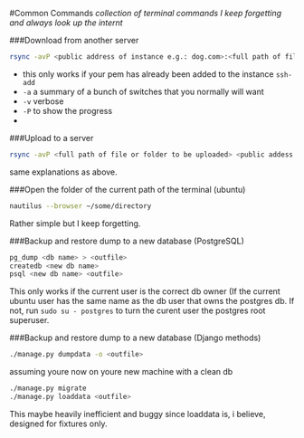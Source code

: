 #Common Commands
<i>collection of terminal commands I keep forgetting and always look up the internt</i>

###Download from another server
```bash
rsync -avP <public address of instance e.g.: dog.com>:<full path of file or folder to be downloaded> .
```
* this only works if your pem has already been added to the instance `ssh-add`
* `-a` a summary of a bunch of switches that you normally will want
* `-v` verbose
* `-P` to show the progress
* 

###Upload to a server
```bash
rsync -avP <full path of file or folder to be uploaded> <public addess of instance>:<upload path>
```
same explanations as above.

###Open the folder of the current path of the terminal (ubuntu)
```bash
nautilus --browser ~/some/directory
```
Rather simple but I keep forgetting.

###Backup and restore dump to a new database (PostgreSQL)
```bash
pg_dump <db name> > <outfile>
createdb <new db name>
psql <new db name> <outfile>
```
This only works if the current user is the correct db owner (If the current ubuntu user has the same name as the db user that owns the postgres db. If not, run `sudo su - postgres` to turn the curent user the  postgres root superuser.

###Backup and restore dump to a new database (Django methods)
```bash
./manage.py dumpdata -o <outfile>
```
assuming youre now on youre new machine with a clean db
```bash
./manage.py migrate
./manage.py loaddata <outfile>
```
This maybe heavily inefficient and buggy since loaddata is, i believe, designed for fixtures only.

